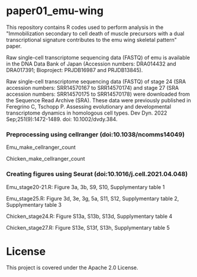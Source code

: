 # paper01_emu-wing

This repository contains R codes used to perform analysis in the "Immobilization secondary to cell death of muscle precursors with a dual transcriptional signature contributes to the emu wing skeletal pattern" paper.

Raw single-cell transcriptome sequencing data (FASTQ) of emu is available in the DNA Data Bank of Japan (Accession numbers: DRA014432 and DRA017391; Bioproject: PRJDB16987 and PRJDB13845).

Raw single-cell transcriptome sequencing data (FASTQ) of stage 24 (SRA accession numbers: SRR14570167 to SRR14570174) and stage 27 (SRA accession numbers: SRR14570175 to SRR14570178) were downloaded from the Sequence Read Archive (SRA). These data were previously published in Feregrino C, Tschopp P. Assessing evolutionary and developmental transcriptome dynamics in homologous cell types. Dev Dyn. 2022 Sep;251(9):1472-1489. doi: 10.1002/dvdy.384.

### Preprocessing using cellranger (doi:10.1038/ncomms14049)
Emu_make_cellranger_count

Chicken_make_cellranger_count

### Creating figures using Seurat (doi:10.1016/j.cell.2021.04.048)
Emu_stage20-21.R: Figure 3a, 3b, S9, S10, Supplymentary table 1

Emu_stage25.R: Figure 3d, 3e, 3g, 5a, S11, S12, Supplymentary table 2, Supplymentary table 3

Chicken_stage24.R:  Figure S13a, S13b, S13d, Supplymentary table 4

Chicken_stage27.R:  Figure S13e, S13f, S13h, Supplymentary table 5

# License
This project is covered under the Apache 2.0 License.
